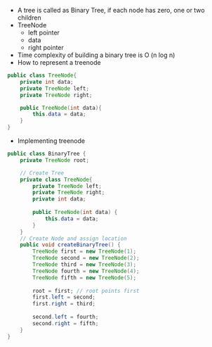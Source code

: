 - A tree is called as Binary Tree, if each node has zero, one or two children
- TreeNode
	- left pointer
	- data
	- right pointer
- Time complexity of building a binary tree is O (n log n)
- How to represent a treenode
```Java
public class TreeNode{
	private int data;
	private TreeNode left;
	private TreeNode right;

	public TreeNode(int data){
		this.data = data;
	}
}
```
- Implementing treenode
```Java
public class BinaryTree {
    private TreeNode root;

	// Create Tree
    private class TreeNode{
        private TreeNode left;
        private TreeNode right;
        private int data;
        
        public TreeNode(int data) {
            this.data = data;
        }
    }
	// Create Node and assign location
    public void createBinaryTree() {
        TreeNode first = new TreeNode(1);
        TreeNode second = new TreeNode(2);
        TreeNode third = new TreeNode(3);
        TreeNode fourth = new TreeNode(4);
        TreeNode fifth = new TreeNode(5);
        
        root = first; // root points first
        first.left = second;
        first.right = third; 
        
        second.left = fourth;
        second.right = fifth;
    }
}
```
